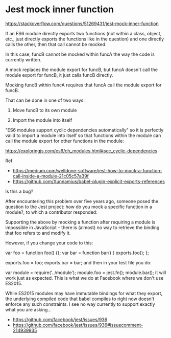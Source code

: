 # Jest mock inner function

https://stackoverflow.com/questions/51269431/jest-mock-inner-function

If an ES6 module directly exports two functions (not within a class, object, etc., just directly exports the functions like in the question) and one directly calls the other, then that call cannot be mocked.

In this case, funcB cannot be mocked within funcA the way the code is currently written.

A mock replaces the module export for funcB, but funcA doesn't call the module export for funcB, it just calls funcB directly.

Mocking funcB within funcA requires that funcA call the module export for funcB.

That can be done in one of two ways:

1. Move funcB to its own module

2. Import the module into itself

"ES6 modules support cyclic dependencies automatically" so it is perfectly valid to import a module into itself so that functions within the module can call the module export for other functions in the module:

https://exploringjs.com/es6/ch_modules.html#sec_cyclic-dependencies


Ref
- https://medium.com/welldone-software/jest-how-to-mock-a-function-call-inside-a-module-21c05c57a39f
- https://github.com/Xunnamius/babel-plugin-explicit-exports-references

Is this a bug?

After encountering this problem over five years ago, someone posed the question to the Jest project: how do you mock a specific function in a module?, to which a contributor responded:

Supporting the above by mocking a function after requiring a module is impossible in JavaScript – there is (almost) no way to retrieve the binding that foo refers to and modify it.

However, if you change your code to this:

var foo = function foo() {};
var bar = function bar() {
  exports.foo();
};

exports.foo = foo;
exports.bar = bar;
and then in your test file you do:

var module = require('../module');
module.foo = jest.fn();
module.bar();
it will work just as expected. This is what we do at Facebook where we don't use ES2015.

While ES2015 modules may have immutable bindings for what they export, the underlying compiled code that babel compiles to right now doesn't enforce any such constraints. I see no way currently to support exactly what you are asking...

- https://github.com/facebook/jest/issues/936
- https://github.com/facebook/jest/issues/936#issuecomment-214939935